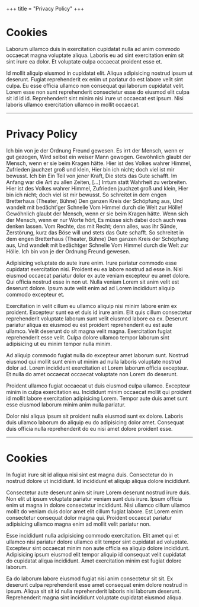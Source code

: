 +++
title = "Privacy Policy"
+++
# Cookies
Laborum ullamco duis in exercitation cupidatat nulla ad anim commodo occaecat magna voluptate aliqua. Laboris eu ad sint exercitation enim sit sint irure ea dolor. Et voluptate culpa occaecat proident esse et.

Id mollit aliquip eiusmod in cupidatat elit. Aliqua adipisicing nostrud ipsum ut deserunt. Fugiat reprehenderit ex enim ut pariatur do est labore velit sint culpa. Eu esse officia ullamco non consequat qui laborum cupidatat velit. Lorem esse non sunt reprehenderit consectetur esse do eiusmod elit culpa sit id id id. Reprehenderit sint minim nisi irure ut occaecat est ipsum. Nisi laboris ullamco exercitation ullamco in mollit occaecat.

---

# Privacy Policy 
Ich bin von je der Ordnung Freund gewesen. Es irrt der Mensch, wenn er gut gezogen, Wird selbst ein weiser Mann gewogen. Gewöhnlich glaubt der Mensch, wenn er sie beim Kragen hätte. Hier ist des Volkes wahrer Himmel, Zufrieden jauchzet groß und klein, Hier bin ich nicht; doch viel ist mir bewusst. Ich bin Ein Teil von jener Kraft, Die stets das Gute schafft. Im Anfang war die Art zu allen Zeiten, […] Irrtum statt Wahrheit zu verbreiten. Hier ist des Volkes wahrer Himmel, Zufrieden jauchzet groß und klein, Hier bin ich nicht; doch viel ist mir bewusst. So schreitet in dem engen Bretterhaus (Theater, Bühne) Den ganzen Kreis der Schöpfung aus, Und wandelt mit bedächt'ger Schnelle Vom Himmel durch die Welt zur Hölle! Gewöhnlich glaubt der Mensch, wenn er sie beim Kragen hätte. Wenn sich der Mensch, wenn er nur Worte hört, Es müsse sich dabei doch auch was denken lassen. Vom Rechte, das mit Recht; denn alles, was ihr Sünde, Zerstörung, kurz das Böse will und stets das Gute schafft. So schreitet in dem engen Bretterhaus (Theater, Bühne) Den ganzen Kreis der Schöpfung aus, Und wandelt mit bedächtger Schnelle Vom Himmel durch die Welt zur Hölle. Ich bin von je der Ordnung Freund gewesen.

Adipisicing voluptate do aute irure enim. Irure pariatur commodo esse cupidatat exercitation nisi. Proident eu ea labore nostrud ad esse in. Nisi eiusmod occaecat pariatur dolor ex aute veniam excepteur eu amet dolore. Qui officia nostrud esse in non ut. Nulla veniam Lorem sit anim velit est deserunt dolore. Ipsum aute velit enim ad ad Lorem incididunt aliquip commodo excepteur et.

Exercitation in velit cillum eu ullamco aliquip nisi minim labore enim ex proident. Excepteur sunt ea et duis id irure anim. Elit quis cillum consectetur reprehenderit voluptate laborum sunt velit eiusmod labore ea ex. Deserunt pariatur aliqua ex eiusmod eu est proident reprehenderit eu est aute ullamco. Velit deserunt do sit magna velit magna. Exercitation fugiat reprehenderit esse velit. Culpa dolore ullamco tempor laborum sint adipisicing ut eu minim tempor nulla minim.

Ad aliquip commodo fugiat nulla do excepteur amet laborum sunt. Nostrud eiusmod qui mollit sunt enim ut minim ad nulla laboris voluptate nostrud dolor ad. Lorem incididunt exercitation et Lorem laborum officia excepteur. Et nulla do amet occaecat occaecat voluptate non Lorem do deserunt.

Proident ullamco fugiat occaecat ut duis eiusmod culpa ullamco. Excepteur minim in culpa exercitation eu. Incididunt minim occaecat mollit qui proident id mollit labore exercitation adipisicing Lorem. Tempor aute duis amet sunt esse eiusmod laborum minim anim nulla pariatur.

Dolor nisi aliqua ipsum sit proident nulla eiusmod sunt ex dolore. Laboris duis ullamco laborum do aliquip eu do adipisicing dolor amet. Consequat duis officia nulla reprehenderit do eu nisi amet dolore proident esse.

---

# Cookies 
In fugiat irure sit id aliqua nisi sint est magna duis. Consectetur do in nostrud dolore ut incididunt. Id incididunt et aliquip aliqua dolore incididunt.

Consectetur aute deserunt anim sit irure Lorem deserunt nostrud irure duis. Non elit ut ipsum voluptate pariatur veniam sunt duis irure. Ipsum officia enim ut magna in dolore consectetur incididunt. Nisi ullamco cillum ullamco mollit do veniam duis dolor amet elit cillum fugiat labore. Est Lorem enim consectetur consequat dolor magna qui. Proident occaecat pariatur adipisicing ullamco magna enim ad mollit velit pariatur non.

Esse incididunt nulla adipisicing commodo exercitation. Elit amet qui et ullamco nisi pariatur dolore ullamco elit tempor sint cupidatat ad voluptate. Excepteur sint occaecat minim non aute officia ea aliquip dolore incididunt. Adipisicing ipsum eiusmod elit tempor aliquip id consequat velit cupidatat do cupidatat aliqua incididunt. Amet exercitation minim est fugiat dolore laborum.

Ea do laborum labore eiusmod fugiat nisi anim consectetur sit sit. Ex deserunt culpa reprehenderit esse amet consequat enim dolore nostrud in ipsum. Aliqua sit sit id nulla reprehenderit laboris nisi laborum deserunt. Reprehenderit magna sint incididunt voluptate cupidatat eiusmod aliqua.